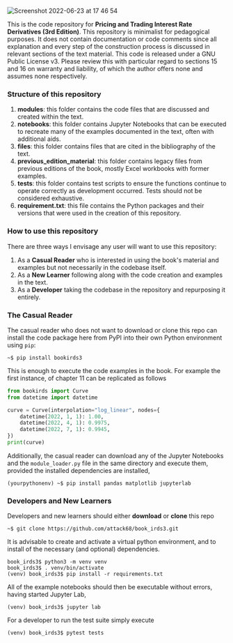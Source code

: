 ![Screenshot 2022-06-23 at 17 46 54](https://user-images.githubusercontent.com/24256554/175342928-f1d2af23-a5e5-436c-a8ad-a56835e99091.png)

This is the code repository for **Pricing and Trading Interest Rate Derivatives (3rd Edition)**. This repository 
is minimalist for pedagogical purposes. It does not contain documentation or code comments since all explanation 
and every step of the construction process is discussed in relevant sections of the text material. This code 
is released under a GNU Public License v3. Please review this with particular regard to sections 15 and 16 on 
warranty and liability, of which the author offers none and assumes none respectively.

### Structure of this repository

1) **modules**: this folder contains the code files that are discussed and created within the text.
2) **notebooks**: this folder contains Jupyter Notebooks that can be executed to recreate many of the examples documented in the text, often with additional aids.
3) **files**: this folder contains files that are cited in the bibliography of the text.
4) **previous_edition_material**: this folder contains legacy files from previous editions of the book, mostly Excel workbooks with former examples.
5) **tests**: this folder contains test scripts to ensure the functions continue to operate correctly as development occurred. Tests should not be considered exhaustive.
6) **requirement.txt**: this file contains the Python packages and their versions that were used in the creation of this repository.

### How to use this repository

There are three ways I envisage any user will want to use this repository:

1) As a **Casual Reader** who is interested in using the book's material and examples but not necessarily in the codebase itself. 
2) As a **New Learner** following along with the code creation and examples in the text.
3) As a **Developer** taking the codebase in the repository and repurposing it entirely.

### The Casual Reader

The casual reader who does not want to download or clone this repo can install the 
code package here from PyPI into their own Python environment using `pip`:

```commandline
~$ pip install bookirds3 
```

This is enough to execute the code examples in the book. For example the
first instance, of chapter 11 can be replicated as follows

```python
from bookirds import Curve
from datetime import datetime

curve = Curve(interpolation="log_linear", nodes={
    datetime(2022, 1, 1): 1.00,
    datetime(2022, 4, 1): 0.9975,
    datetime(2022, 7, 1): 0.9945,
})
print(curve)
```

Additionally, the casual reader can download any of the Jupyter Notebooks
and the `module_loader.py` file in the same directory and execute them,
provided the installed dependencies are installed,

```commandline
(yourpythonenv) ~$ pip install pandas matplotlib jupyterlab
```



### Developers and New Learners

Developers and new learners should either **download** or **clone** this repo

```commandline
~$ git clone https://github.com/attack68/book_irds3.git
```


It is advisable to create and activate a virtual python environment, and to install of the 
necessary (and optional) dependencies.

```commandline
book_irds3$ python3 -m venv venv
book_irds3$ . venv/bin/activate
(venv) book_irds3$ pip install -r requirements.txt
```

All of the example notebooks should then be executable without errors, having started
Jupyter Lab,

```commandline
(venv) book_irds3$ jupyter lab
```

For a developer to run the test suite simply execute

```commandline
(venv) book_irds3$ pytest tests
```